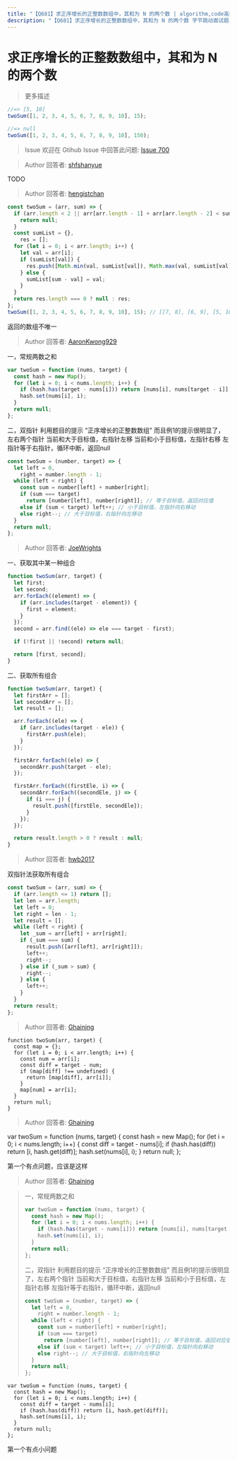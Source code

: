 ```yaml
---
title: "【Q681】求正序增长的正整数数组中，其和为 N 的两个数 | algorithm,code高频面试题"
description: "【Q681】求正序增长的正整数数组中，其和为 N 的两个数 字节跳动面试题、阿里腾讯面试题、美团小米面试题。"
---
```


# 求正序增长的正整数数组中，其和为 N 的两个数

> 更多描述

```js
//=> [5, 10]
twoSum([1, 2, 3, 4, 5, 6, 7, 8, 9, 10], 15);

//=> null
twoSum([1, 2, 3, 4, 5, 6, 7, 8, 9, 10], 150);
```

> Issue
> 欢迎在 Gtihub Issue 中回答此问题: [Issue 700](https://github.com/shfshanyue/Daily-Question/issues/700)

> Author
> 回答者: [shfshanyue](https://github.com/shfshanyue)

TODO

> Author
> 回答者: [hengistchan](https://github.com/hengistchan)

```javascript
const twoSum = (arr, sum) => {
  if (arr.length < 2 || arr[arr.length - 1] + arr[arr.length - 2] < sum) {
    return null;
  }
  const sumList = {},
    res = [];
  for (let i = 0; i < arr.length; i++) {
    let val = arr[i];
    if (sumList[val]) {
      res.push([Math.min(val, sumList[val]), Math.max(val, sumList[val])]);
    } else {
      sumList[sum - val] = val;
    }
  }
  return res.length === 0 ? null : res;
};
twoSum([1, 2, 3, 4, 5, 6, 7, 8, 9, 10], 15); // [[7, 8], [6, 9], [5, 10]]
```

返回的数组不唯一

> Author
> 回答者: [AaronKwong929](https://github.com/AaronKwong929)

一，常规两数之和

```js
var twoSum = function (nums, target) {
  const hash = new Map();
  for (let i = 0; i < nums.length; i++) {
    if (hash.has(target - nums[i])) return [nums[i], nums[target - i]];
    hash.set(nums[i], i);
  }
  return null;
};
```

二，双指针
利用题目的提示 “正序增长的正整数数组”
而且例1的提示很明显了，左右两个指针
当前和大于目标值，右指针左移
当前和小于目标值，左指针右移
左指针等于右指针，循环中断，返回null

```js
const twoSum = (number, target) => {
  let left = 0,
    right = number.length - 1;
  while (left < right) {
    const sum = number[left] + number[right];
    if (sum === target)
      return [number[left], number[right]]; // 等于目标值，返回对应值
    else if (sum < target) left++; // 小于目标值，左指针向右移动
    else right--; // 大于目标值，右指针向左移动
  }
  return null;
};
```

> Author
> 回答者: [JoeWrights](https://github.com/JoeWrights)

一、获取其中某一种组合

```js
function twoSum(arr, target) {
  let first;
  let second;
  arr.forEach((element) => {
    if (arr.includes(target - element)) {
      first = element;
    }
  });
  second = arr.find((ele) => ele === target - first);

  if (!first || !second) return null;

  return [first, second];
}
```

二、获取所有组合

```js
function twoSum(arr, target) {
  let firstArr = [];
  let secondArr = [];
  let result = [];

  arr.forEach((ele) => {
    if (arr.includes(target - ele)) {
      firstArr.push(ele);
    }
  });

  firstArr.forEach((ele) => {
    secondArr.push(target - ele);
  });

  firstArr.forEach((firstEle, i) => {
    secondArr.forEach((secondEle, j) => {
      if (i === j) {
        result.push([firstEle, secondEle]);
      }
    });
  });

  return result.length > 0 ? result : null;
}
```

> Author
> 回答者: [hwb2017](https://github.com/hwb2017)

双指针法获取所有组合

```javascript
const twoSum = (arr, sum) => {
  if (arr.length <= 1) return [];
  let len = arr.length;
  let left = 0;
  let right = len - 1;
  let result = [];
  while (left < right) {
    let _sum = arr[left] + arr[right];
    if (_sum === sum) {
      result.push([arr[left], arr[right]]);
      left++;
      right--;
    } else if (_sum > sum) {
      right--;
    } else {
      left++;
    }
  }
  return result;
};
```

> Author
> 回答者: [Ghaining](https://github.com/Ghaining)

```
function twoSum(arr, target) {
  const map = {};
  for (let i = 0; i < arr.length; i++) {
    const num = arr[i];
    const diff = target - num;
    if (map[diff] !== undefined) {
      return [map[diff], arr[i]];
    }
    map[num] = arr[i];
  }
  return null;
}
```

> Author
> 回答者: [Ghaining](https://github.com/Ghaining)

>

var twoSum = function (nums, target) {
const hash = new Map();
for (let i = 0; i < nums.length; i++) {
const diff = target - nums[i];
if (hash.has(diff)) return [i, hash.get(diff)];
hash.set(nums[i], i);
}
return null;
};

第一个有点问题，应该是这样

> Author
> 回答者: [Ghaining](https://github.com/Ghaining)

> 一，常规两数之和
>
> ```js
> var twoSum = function (nums, target) {
>   const hash = new Map();
>   for (let i = 0; i < nums.length; i++) {
>     if (hash.has(target - nums[i])) return [nums[i], nums[target - i]];
>     hash.set(nums[i], i);
>   }
>   return null;
> };
> ```
>
> 二，双指针 利用题目的提示 “正序增长的正整数数组” 而且例1的提示很明显了，左右两个指针 当前和大于目标值，右指针左移 当前和小于目标值，左指针右移 左指针等于右指针，循环中断，返回null
>
> ```js
> const twoSum = (number, target) => {
>   let left = 0,
>     right = number.length - 1;
>   while (left < right) {
>     const sum = number[left] + number[right];
>     if (sum === target)
>       return [number[left], number[right]]; // 等于目标值，返回对应值
>     else if (sum < target) left++; // 小于目标值，左指针向右移动
>     else right--; // 大于目标值，右指针向左移动
>   }
>   return null;
> };
> ```

```
var twoSum = function (nums, target) {
  const hash = new Map();
  for (let i = 0; i < nums.length; i++) {
    const diff = target - nums[i];
    if (hash.has(diff)) return [i, hash.get(diff)];
    hash.set(nums[i], i);
  }
  return null;
};
```

第一个有点小问题

